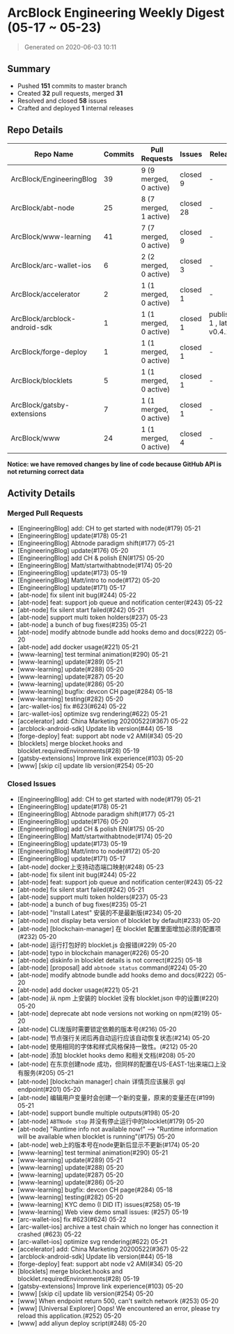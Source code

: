 # ArcBlock Engineering Weekly Digest (05-17 ~ 05-23)

> Generated on 2020-06-03 10:11

## Summary

* Pushed **151** commits to master branch
* Created **32** pull requests, merged **31**
* Resolved and closed **58** issues
* Crafted and deployed **1** internal releases

## Repo Details

| Repo Name                     | Commits | Pull Requests          | Issues    | Releases                    |
| ----------------------------- | ------- | ---------------------- | --------- | --------------------------- |
| ArcBlock/EngineeringBlog      | 39      | 9 (9 merged, 0 active) | closed 9  | -                           |
| ArcBlock/abt-node             | 25      | 8 (7 merged, 1 active) | closed 28 | -                           |
| ArcBlock/www-learning         | 41      | 7 (7 merged, 0 active) | closed 9  | -                           |
| ArcBlock/arc-wallet-ios       | 6       | 2 (2 merged, 0 active) | closed 3  | -                           |
| ArcBlock/accelerator          | 2       | 1 (1 merged, 0 active) | closed 1  | -                           |
| ArcBlock/arcblock-android-sdk | 1       | 1 (1 merged, 0 active) | closed 1  | published 1 , latest v0.4.1 |
| ArcBlock/forge-deploy         | 1       | 1 (1 merged, 0 active) | closed 1  | -                           |
| ArcBlock/blocklets            | 5       | 1 (1 merged, 0 active) | closed 1  | -                           |
| ArcBlock/gatsby-extensions    | 7       | 1 (1 merged, 0 active) | closed 1  | -                           |
| ArcBlock/www                  | 24      | 1 (1 merged, 0 active) | closed 4  | -                           |

**Notice: we have removed changes by line of code because GitHub API is not returning correct data**

## Activity Details

### Merged Pull Requests

- [EngineeringBlog] add: CH to get started with node(#179) 05-21
- [EngineeringBlog] update(#178) 05-21
- [EngineeringBlog] Abtnode paradigm shift(#177) 05-21
- [EngineeringBlog] update(#176) 05-20
- [EngineeringBlog] add CH & polish EN(#175) 05-20
- [EngineeringBlog] Matt/startwithabtnode(#174) 05-20
- [EngineeringBlog] update(#173) 05-19
- [EngineeringBlog] Matt/intro to node(#172) 05-20
- [EngineeringBlog] update(#171) 05-17
- [abt-node] fix silent init bug(#244) 05-22
- [abt-node] feat: support job queue and notification center(#243) 05-22
- [abt-node] fix silent start failed(#242) 05-21
- [abt-node] support multi token holders(#237) 05-23
- [abt-node] a bunch of bug fixes(#235) 05-21
- [abt-node]  modify abtnode bundle add hooks demo and docs(#222) 05-20
- [abt-node] add docker usage(#221) 05-21
- [www-learning] test terminal animation(#290) 05-21
- [www-learning] update(#289) 05-21
- [www-learning] update(#288) 05-20
- [www-learning] update(#287) 05-20
- [www-learning] update(#286) 05-20
- [www-learning] bugfix: devcon CH page(#284) 05-18
- [www-learning] testing(#282) 05-20
- [arc-wallet-ios] fix #623(#624) 05-22
- [arc-wallet-ios] optimize svg rendering(#622) 05-21
- [accelerator] add: China Marketing 20200522(#367) 05-22
- [arcblock-android-sdk] Update lib version(#44) 05-18
- [forge-deploy] feat: support abt node v2 AMI(#34) 05-20
- [blocklets] merge blocket.hooks and blocklet.requiredEnvironments(#28) 05-19
- [gatsby-extensions] Improve link experience(#103) 05-20
- [www] [skip ci] update lib version(#254) 05-20

### Closed Issues

- [EngineeringBlog] add: CH to get started with node(#179) 05-21
- [EngineeringBlog] update(#178) 05-21
- [EngineeringBlog] Abtnode paradigm shift(#177) 05-21
- [EngineeringBlog] update(#176) 05-20
- [EngineeringBlog] add CH & polish EN(#175) 05-20
- [EngineeringBlog] Matt/startwithabtnode(#174) 05-20
- [EngineeringBlog] update(#173) 05-19
- [EngineeringBlog] Matt/intro to node(#172) 05-20
- [EngineeringBlog] update(#171) 05-17
- [abt-node] docker上支持动态端口映射(#248) 05-23
- [abt-node] fix silent init bug(#244) 05-22
- [abt-node] feat: support job queue and notification center(#243) 05-22
- [abt-node] fix silent start failed(#242) 05-21
- [abt-node] support multi token holders(#237) 05-23
- [abt-node] a bunch of bug fixes(#235) 05-21
- [abt-node] "Install Latest" 安装的不是最新版(#234) 05-20
- [abt-node] not display beta version of blocklet by default(#233) 05-20
- [abt-node] [blockchain-manager] 在 blocklet 配置里面增加必须的配置项(#232) 05-20
- [abt-node] 运行打包好的 blocklet.js 会报错(#229) 05-20
- [abt-node] typo in blockchain manager(#226) 05-20
- [abt-node] diskinfo in blocklet details is not correct(#225) 05-18
- [abt-node] [proposal] add `abtnode status` command(#224) 05-20
- [abt-node]  modify abtnode bundle add hooks demo and docs(#222) 05-20
- [abt-node] add docker usage(#221) 05-21
- [abt-node] 从 npm 上安装的 blocklet 没有 blocklet.json 中的设置(#220) 05-20
- [abt-node] deprecate abt node versions not working on npm(#219) 05-20
- [abt-node] CLI发版时需要锁定依赖的版本号(#216) 05-20
- [abt-node] 节点强行关闭后再自动运行应该自动恢复状态(#214) 05-20
- [abt-node] 使用相同的字体和样式风格保持一致性。(#212) 05-20
- [abt-node] 添加 blocklet hooks demo 和相关文档(#208) 05-20
- [abt-node] 在东京创建node 成功，但同样的配置在US-EAST-1出来端口上没有服务(#205) 05-21
- [abt-node] [blockchain manager] chain 详情页应该展示 gql endpoint(#201) 05-20
- [abt-node] 编辑用户变量时会创建一个新的变量，原来的变量还在(#199) 05-21
- [abt-node] support bundle multiple outputs(#198) 05-20
- [abt-node] `ABTNode stop` 并没有停止运行中的blocklet(#179) 05-20
- [abt-node] "Runtime info not available now!" --> "Runtime information will be available when blocklet is running"(#175) 05-20
- [abt-node] web上的版本号在node更新后显示不更新(#174) 05-20
- [www-learning] test terminal animation(#290) 05-21
- [www-learning] update(#289) 05-21
- [www-learning] update(#288) 05-20
- [www-learning] update(#287) 05-20
- [www-learning] update(#286) 05-20
- [www-learning] bugfix: devcon CH page(#284) 05-18
- [www-learning] testing(#282) 05-20
- [www-learning] KYC demo (I DID IT)  issues(#258) 05-19
- [www-learning] Web view demo small issues: (#257) 05-19
- [arc-wallet-ios] fix #623(#624) 05-22
- [arc-wallet-ios] archive a test chain which no longer has connection it crashed (#623) 05-22
- [arc-wallet-ios] optimize svg rendering(#622) 05-21
- [accelerator] add: China Marketing 20200522(#367) 05-22
- [arcblock-android-sdk] Update lib version(#44) 05-18
- [forge-deploy] feat: support abt node v2 AMI(#34) 05-20
- [blocklets] merge blocket.hooks and blocklet.requiredEnvironments(#28) 05-19
- [gatsby-extensions] Improve link experience(#103) 05-20
- [www] [skip ci] update lib version(#254) 05-20
- [www] When endpoint return 500, can't switch network (#253) 05-20
- [www] [Universal Explorer] Oops! We encountered an error, please try reload this application.(#252) 05-20
- [www] add aliyun deploy script(#248) 05-20
